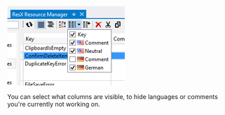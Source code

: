 ![ChooseColumns](Configure%20Visible%20Columns_ChooseColumns.png)

You can select what columns are visible, to hide languages or comments you're currently not working on.



